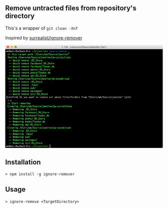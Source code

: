 ## Remove untracted files from repository's directory

This's a wrapper of `git clean -Xnf`

Inspired by [surrealist/ignore-remover](https://github.com/surrealist/ignore-remover)

![](Images/Ignore-Remove.png)

## Installation

```
> npm install -g ignore-remover
```

## Usage

```
> ignore-remove <TargetDirectory>
```